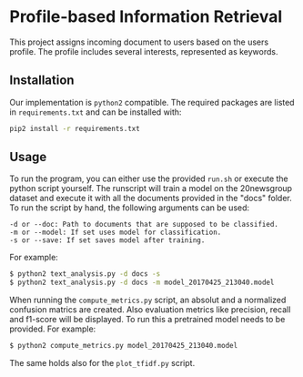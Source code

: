 # Profile-based Information Retrieval
This project assigns incoming document to users based on the users profile. The profile includes several interests, represented as keywords.

## Installation
Our implementation is `python2` compatible. The required packages are listed in `requirements.txt` and can be installed with:
```sh
pip2 install -r requirements.txt
```

## Usage
To run the program, you can either use the provided `run.sh` or execute the python script yourself. The runscript will train a model on the 20newsgroup dataset and execute it with all the documents provided in the "docs" folder. 
To run the script by hand, the following arguments can be used:
```
-d or --doc: Path to documents that are supposed to be classified.
-m or --model: If set uses model for classification.
-s or --save: If set saves model after training.
```
For example:
```sh
$ python2 text_analysis.py -d docs -s
$ python2 text_analysis.py -d docs -m model_20170425_213040.model
```

When running the `compute_metrics.py` script, an absolut and a normalized confusion matrics are created. Also evaluation metrics like precision, recall and f1-score will be displayed. To run this a pretrained model needs to be provided. 
For example:
```sh
$ python2 compute_metrics.py model_20170425_213040.model
```

The same holds also for the `plot_tfidf.py` script.

